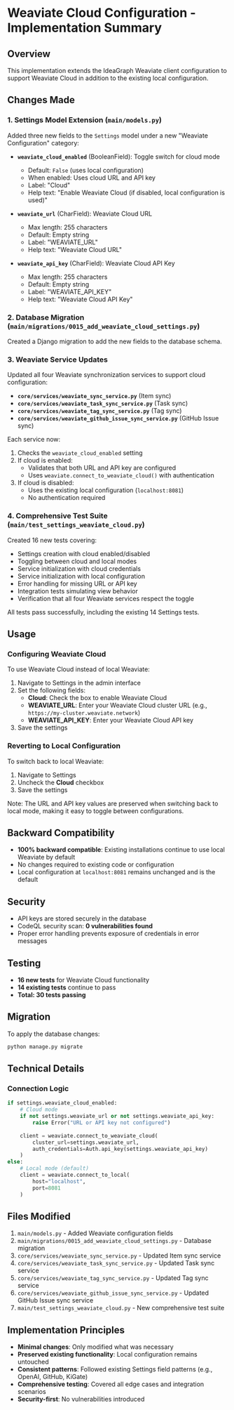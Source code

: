# Weaviate Cloud Configuration - Implementation Summary

## Overview
This implementation extends the IdeaGraph Weaviate client configuration to support Weaviate Cloud in addition to the existing local configuration.

## Changes Made

### 1. Settings Model Extension (`main/models.py`)
Added three new fields to the `Settings` model under a new "Weaviate Configuration" category:

- **`weaviate_cloud_enabled`** (BooleanField): Toggle switch for cloud mode
  - Default: `False` (uses local configuration)
  - When enabled: Uses cloud URL and API key
  - Label: "Cloud"
  - Help text: "Enable Weaviate Cloud (if disabled, local configuration is used)"

- **`weaviate_url`** (CharField): Weaviate Cloud URL
  - Max length: 255 characters
  - Default: Empty string
  - Label: "WEAVIATE_URL"
  - Help text: "Weaviate Cloud URL"

- **`weaviate_api_key`** (CharField): Weaviate Cloud API Key
  - Max length: 255 characters
  - Default: Empty string
  - Label: "WEAVIATE_API_KEY"
  - Help text: "Weaviate Cloud API Key"

### 2. Database Migration (`main/migrations/0015_add_weaviate_cloud_settings.py`)
Created a Django migration to add the new fields to the database schema.

### 3. Weaviate Service Updates
Updated all four Weaviate synchronization services to support cloud configuration:

- **`core/services/weaviate_sync_service.py`** (Item sync)
- **`core/services/weaviate_task_sync_service.py`** (Task sync)
- **`core/services/weaviate_tag_sync_service.py`** (Tag sync)
- **`core/services/weaviate_github_issue_sync_service.py`** (GitHub Issue sync)

Each service now:
1. Checks the `weaviate_cloud_enabled` setting
2. If cloud is enabled:
   - Validates that both URL and API key are configured
   - Uses `weaviate.connect_to_weaviate_cloud()` with authentication
3. If cloud is disabled:
   - Uses the existing local configuration (`localhost:8081`)
   - No authentication required

### 4. Comprehensive Test Suite (`main/test_settings_weaviate_cloud.py`)
Created 16 new tests covering:

- Settings creation with cloud enabled/disabled
- Toggling between cloud and local modes
- Service initialization with cloud credentials
- Service initialization with local configuration
- Error handling for missing URL or API key
- Integration tests simulating view behavior
- Verification that all four Weaviate services respect the toggle

All tests pass successfully, including the existing 14 Settings tests.

## Usage

### Configuring Weaviate Cloud
To use Weaviate Cloud instead of local Weaviate:

1. Navigate to Settings in the admin interface
2. Set the following fields:
   - **Cloud**: Check the box to enable Weaviate Cloud
   - **WEAVIATE_URL**: Enter your Weaviate Cloud cluster URL (e.g., `https://my-cluster.weaviate.network`)
   - **WEAVIATE_API_KEY**: Enter your Weaviate Cloud API key
3. Save the settings

### Reverting to Local Configuration
To switch back to local Weaviate:

1. Navigate to Settings
2. Uncheck the **Cloud** checkbox
3. Save the settings

Note: The URL and API key values are preserved when switching back to local mode, making it easy to toggle between configurations.

## Backward Compatibility
- **100% backward compatible**: Existing installations continue to use local Weaviate by default
- No changes required to existing code or configuration
- Local configuration at `localhost:8081` remains unchanged and is the default

## Security
- API keys are stored securely in the database
- CodeQL security scan: **0 vulnerabilities found**
- Proper error handling prevents exposure of credentials in error messages

## Testing
- **16 new tests** for Weaviate Cloud functionality
- **14 existing tests** continue to pass
- **Total: 30 tests passing**

## Migration
To apply the database changes:
```bash
python manage.py migrate
```

## Technical Details

### Connection Logic
```python
if settings.weaviate_cloud_enabled:
    # Cloud mode
    if not settings.weaviate_url or not settings.weaviate_api_key:
        raise Error("URL or API key not configured")
    
    client = weaviate.connect_to_weaviate_cloud(
        cluster_url=settings.weaviate_url,
        auth_credentials=Auth.api_key(settings.weaviate_api_key)
    )
else:
    # Local mode (default)
    client = weaviate.connect_to_local(
        host="localhost",
        port=8081
    )
```

## Files Modified
1. `main/models.py` - Added Weaviate configuration fields
2. `main/migrations/0015_add_weaviate_cloud_settings.py` - Database migration
3. `core/services/weaviate_sync_service.py` - Updated Item sync service
4. `core/services/weaviate_task_sync_service.py` - Updated Task sync service
5. `core/services/weaviate_tag_sync_service.py` - Updated Tag sync service
6. `core/services/weaviate_github_issue_sync_service.py` - Updated GitHub Issue sync service
7. `main/test_settings_weaviate_cloud.py` - New comprehensive test suite

## Implementation Principles
- **Minimal changes**: Only modified what was necessary
- **Preserved existing functionality**: Local configuration remains untouched
- **Consistent patterns**: Followed existing Settings field patterns (e.g., OpenAI, GitHub, KiGate)
- **Comprehensive testing**: Covered all edge cases and integration scenarios
- **Security-first**: No vulnerabilities introduced
